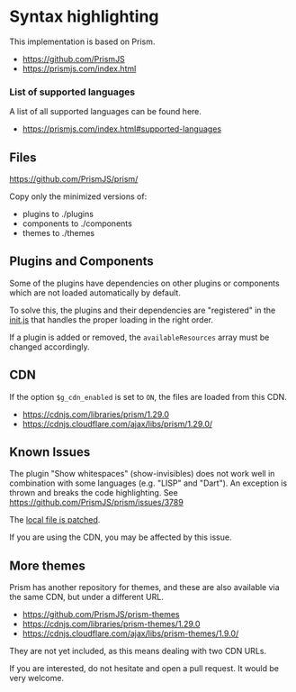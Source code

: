 Syntax highlighting
===

This implementation is based on Prism.

- https://github.com/PrismJS
- https://prismjs.com/index.html


### List of supported languages

A list of all supported languages can be found here.

- https://prismjs.com/index.html#supported-languages


Files
---

https://github.com/PrismJS/prism/

Copy only the minimized versions of:

- plugins to ./plugins
- components to  ./components
- themes to ./themes


Plugins and Components
---

Some of the plugins have dependencies on other plugins or components which are
not loaded automatically by default.

To solve this, the plugins and their dependencies are "registered" in the
[init.js](init.js) that handles the proper loading in the right order.

If a plugin is added or removed, the `availableResources` array must be
changed accordingly.


CDN
---

If the option `$g_cdn_enabled` is set to `ON`, the files are loaded from this CDN.

- https://cdnjs.com/libraries/prism/1.29.0
- https://cdnjs.cloudflare.com/ajax/libs/prism/1.29.0/


Known Issues
---

The plugin "Show whitespaces" (show-invisibles) does not work well in
combination with some languages (e.g. "LISP" and "Dart"). An exception is
thrown and breaks the code highlighting. See https://github.com/PrismJS/prism/issues/3789

The [local file is patched](plugins/show-invisibles/prism-show-invisibles.min.js).

If you are using the CDN, you may be affected by this issue.


More themes
---

Prism has another repository for themes, and these are also available via the
same CDN, but under a different URL.

- https://github.com/PrismJS/prism-themes
- https://cdnjs.com/libraries/prism-themes/1.29.0
- https://cdnjs.cloudflare.com/ajax/libs/prism-themes/1.9.0/

They are not yet included, as this means dealing with two CDN URLs.

If you are interested, do not hesitate and open a pull request. It would be very welcome.
